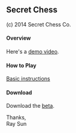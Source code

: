 Secret Chess
------------
(c) 2014 Secret Chess Co.

#### Overview
Here's a [demo video](http://www.youtube.com/watch?v=nqNIBt03uVk).

#### How to Play
[Basic instructions](https://dl.dropboxusercontent.com/u/1971118/SurpriseChess/Embedded%20help/index.html)

#### Download
Download the [beta](https://dl.dropboxusercontent.com/u/1971118/SurpriseChess/Secret%20Chess%20Beta.html).

Thanks,  
Ray Sun

